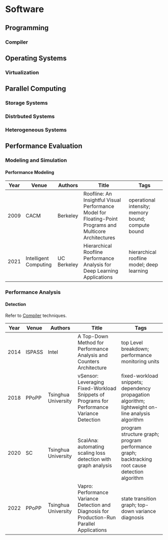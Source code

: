 # Software

## Programming

### Compiler

## Operating Systems

### Virtualization

## Parallel Computing

### Storage Systems

### Distrbuted Systems

### Heterogeneous Systems

## Performance Evaluation

### Modeling and Simulation

#### Performance Modeling

| Year | Venue | Authors | Title | Tags |
|-|-|-|------------------|--------------|
| 2009 | CACM | Berkeley | Roofline: An Insightful Visual Performance Model for Floating-Point Programs and Multicore Architectures | operational intensity; memory bound; compute bound |
| 2021 | Intelligent Computing | UC Berkeley | Hierarchical Roofline Performance Analysis for Deep Learning Applications | hierarchical roofline model; deep learning |

### Performance Analysis

#### Detection

Refer to [Compiler](#compiler) techniques.

| Year | Venue | Authors | Title | Tags |
|-|-|-|------------------|--------------|
| 2014 | ISPASS | Intel | A Top-Down Method for Performance Analysis and Counters Architecture | top Level breakdown; performance monitoring units |
| 2018 | PPoPP | Tsinghua University | vSensor: Leveraging Fixed-Workload Snippets of Programs for Performance Variance Detection | fixed-workload snippets; dependency propagation algorithm; lightweight on-line analysis algorithm |
| 2020 | SC | Tsinghua University | ScalAna: automating scaling loss detection with graph analysis | program structure graph; program performance graph; backtracking root cause detection algorithm |
| 2022 | PPoPP | Tsinghua University | Vapro: Performance Variance Detection and Diagnosis for Production-Run Parallel Applications | state transition graph; top-down variance diagnosis |
